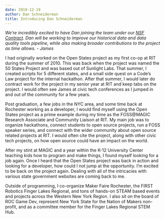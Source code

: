 ```yaml
---
date: 2019-12-19
author: Dan Schneiderman
title: Introducing Dan Schneiderman
---
```


*We’re incredibly excited to have Dan joining the team under our [NSF Contract](https://blog.openstates.org/openstates-nsf-funding/).  Dan will be working to improve our historical data and data quality tools pipeline, while also making broader contributions to the project as time allows. - James*

I had originally worked on the Open States project as my first co-op at RIT during the summer of 2010. This was back when the project was named the 50 States Project and was based out of Sunlight Labs. That summer, I created scripts for 5 different states, and a small side quest on a Code’s Law project for the internal hackathon. After that summer, I would later do contract work for the project in my senior year at RIT and keep tabs on the project. I would often see James at civic tech conferences as I jumped in and out of the community for a few years.

Post graduation, a few jobs in the NYC area, and some time back at Rochester working as a developer, I would find myself using the Open States project as a prime example during my time as the FOSS@MAGIC Research Associate and Community Liaison at RIT. My main job was to organize hackathons, connect students to open source projects, run a FOSS speaker series, and connect with the wider community about open source related projects at RIT. I would often cite the project, along with other civic tech projects, on how open source could have an impact on the world.

After my stint at MAGIC and a year within the K-12 University Center teaching kids how to program and make things, I found myself looking for a job again. Once I heard that the Open States project was back in action and looking for a developer, how could I not jump at the opportunity. I’m excited to be back on the project again. Dealing with all of the intricacies with various state government websites are coming back to me.

Outside of programming, I co-organize Maker Faire Rochester, the FIRST Robotics Finger Lakes Regional, and tons of hands-on STEAM based events and projects across the Western New York Region. I also sit on the board of ROC Game Dev, represent New York State for the Nation of Makers non-profit, and as a committee member for the Finger Lakes Regional STEM Hub.

